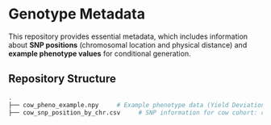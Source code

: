 # Genotype Metadata

This repository provides essential metadata, which includes information about **SNP positions** (chromosomal location and physical distance) and **example phenotype values** for conditional generation.

## Repository Structure

```bash
.
├── cow_pheno_example.npy     # Example phenotype data (Yield Deviation of Fat Content) for cow 
├── cow_snp_position_by_chr.csv     # SNP information for cow cohort: chromosome and physical location
